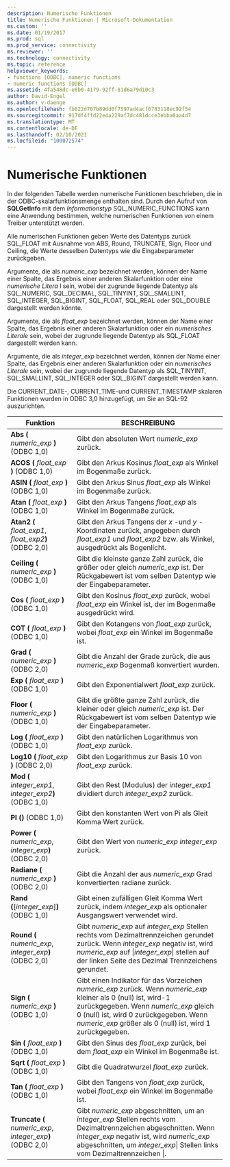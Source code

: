 ```yaml
---
description: Numerische Funktionen
title: Numerische Funktionen | Microsoft-Dokumentation
ms.custom: ''
ms.date: 01/19/2017
ms.prod: sql
ms.prod_service: connectivity
ms.reviewer: ''
ms.technology: connectivity
ms.topic: reference
helpviewer_keywords:
- functions [ODBC], numeric functions
- numeric functions [ODBC]
ms.assetid: 4fa548dc-e8b0-4179-92ff-81d6a79d10c3
author: David-Engel
ms.author: v-daenge
ms.openlocfilehash: fb822d707b89dd0f7597ad4acf6783118ec92f54
ms.sourcegitcommit: 917df4ffd22e4a229af7dc481dcce3ebba0aa4d7
ms.translationtype: MT
ms.contentlocale: de-DE
ms.lasthandoff: 02/10/2021
ms.locfileid: "100072574"
---
```

# <a name="numeric-functions"></a>Numerische Funktionen
In der folgenden Tabelle werden numerische Funktionen beschrieben, die in der ODBC-skalarfunktionsmenge enthalten sind. Durch den Aufruf von **SQLGetInfo** mit dem *Informationstyp* SQL_NUMERIC_FUNCTIONS kann eine Anwendung bestimmen, welche numerischen Funktionen von einem Treiber unterstützt werden.  
  
 Alle numerischen Funktionen geben Werte des Datentyps zurück SQL_FLOAT mit Ausnahme von ABS, Round, TRUNCATE, Sign, Floor und Ceiling, die Werte desselben Datentyps wie die Eingabeparameter zurückgeben.  
  
 Argumente, die als *numeric_exp* bezeichnet werden, können der Name einer Spalte, das Ergebnis einer anderen Skalarfunktion oder eine *numerische Litera* l sein, wobei der zugrunde liegende Datentyp als SQL_NUMERIC, SQL_DECIMAL, SQL_TINYINT, SQL_SMALLINT, SQL_INTEGER, SQL_BIGINT, SQL_FLOAT, SQL_REAL oder SQL_DOUBLE dargestellt werden könnte.  
  
 Argumente, die als *float_exp* bezeichnet werden, können der Name einer Spalte, das Ergebnis einer anderen Skalarfunktion oder ein *numerisches Literale* sein, wobei der zugrunde liegende Datentyp als SQL_FLOAT dargestellt werden kann.  
  
 Argumente, die als *integer_exp* bezeichnet werden, können der Name einer Spalte, das Ergebnis einer anderen Skalarfunktion oder ein *numerisches Literale* sein, wobei der zugrunde liegende Datentyp als SQL_TINYINT, SQL_SMALLINT, SQL_INTEGER oder SQL_BIGINT dargestellt werden kann.  
  
 Die CURRENT_DATE-, CURRENT_TIME-und CURRENT_TIMESTAMP skalaren Funktionen wurden in ODBC 3,0 hinzugefügt, um Sie an SQL-92 auszurichten.  
  
|Funktion|BESCHREIBUNG|  
|--------------|-----------------|  
|**Abs (** _numeric_exp_ **)**  (ODBC 1,0)|Gibt den absoluten Wert *numeric_exp* zurück.|  
|**ACOS (** _float_exp_ **)**  (ODBC 1,0)|Gibt den Arkus Kosinus *float_exp* als Winkel im Bogenmaße zurück.|  
|**ASIN (** _float_exp_ **)**  (ODBC 1,0)|Gibt den Arkus Sinus *float_exp* als Winkel im Bogenmaße zurück.|  
|**Atan (** _float_exp_ **)**  (ODBC 1,0)|Gibt den Arkus Tangens *float_exp* als Winkel im Bogenmaße zurück.|  
|**Atan2 (** _float_exp1_, _float_exp2_**)**  (ODBC 2,0)|Gibt den Arkus Tangens der *x* -und *y* -Koordinaten zurück, angegeben durch *float_exp1* und *float_exp2* bzw. als Winkel, ausgedrückt als Bogenlicht.|  
|**Ceiling (** _numeric_exp_ **)**  (ODBC 1,0)|Gibt die kleinste ganze Zahl zurück, die größer oder gleich *numeric_exp* ist. Der Rückgabewert ist vom selben Datentyp wie der Eingabeparameter.|  
|**Cos (** _float_exp_ **)**  (ODBC 1,0)|Gibt den Kosinus *float_exp* zurück, wobei *float_exp* ein Winkel ist, der im Bogenmaße ausgedrückt wird.|  
|**COT (** _float_exp_ **)**  (ODBC 1,0)|Gibt den Kotangens von *float_exp* zurück, wobei *float_exp* ein Winkel im Bogenmaße ist.|  
|**Grad (** _numeric_exp_ **)**  (ODBC 2,0)|Gibt die Anzahl der Grade zurück, die aus *numeric_exp* Bogenmaß konvertiert wurden.|  
|**Exp (** _float_exp_ **)**  (ODBC 1,0)|Gibt den Exponentialwert *float_exp* zurück.|  
|**Floor (** _numeric_exp_ **)**  (ODBC 1,0)|Gibt die größte ganze Zahl zurück, die kleiner oder gleich *numeric_exp* ist. Der Rückgabewert ist vom selben Datentyp wie der Eingabeparameter.|  
|**Log (** _float_exp_ **)**  (ODBC 1,0)|Gibt den natürlichen Logarithmus von *float_exp* zurück.|  
|**Log10 (** _float_exp_ **)**  (ODBC 2,0)|Gibt den Logarithmus zur Basis 10 von *float_exp* zurück.|  
|**Mod (** _integer_exp1_, _integer_exp2_**)**  (ODBC 1,0)|Gibt den Rest (Modulus) der *integer_exp1* dividiert durch *integer_exp2* zurück.|  
|**PI ()**  (ODBC 1,0)|Gibt den konstanten Wert von Pi als Gleit Komma Wert zurück.|  
|**Power (** _numeric_exp_, _integer_exp_**)**  (ODBC 2,0)|Gibt den Wert von *numeric_exp* *integer_exp* zurück.|  
|**Radiane (** _numeric_exp_ **)**  (ODBC 2,0)|Gibt die Anzahl der aus *numeric_exp* Grad konvertierten radiane zurück.|  
|**Rand (**[*integer_exp*]**)**  (ODBC 1,0)|Gibt einen zufälligen Gleit Komma Wert zurück, indem *integer_exp* als optionaler Ausgangswert verwendet wird.|  
|**Round (** _numeric_exp_, _integer_exp_**)**  (ODBC 2,0)|Gibt *numeric_exp* auf *integer_exp* Stellen rechts vom Dezimaltrennzeichen gerundet zurück. Wenn *integer_exp* negativ ist, wird *numeric_exp* auf &#124;*integer_exp*&#124; stellen auf der linken Seite des Dezimal Trennzeichens gerundet.|  
|**Sign (** _numeric_exp_ **)**  (ODBC 1,0)|Gibt einen Indikator für das Vorzeichen *numeric_exp* zurück. Wenn *numeric_exp* kleiner als 0 (null) ist, wird-1 zurückgegeben. Wenn *numeric_exp* gleich 0 (null) ist, wird 0 zurückgegeben. Wenn *numeric_exp* größer als 0 (null) ist, wird 1 zurückgegeben.|  
|**Sin (** _float_exp_ **)**  (ODBC 1,0)|Gibt den Sinus des *float_exp* zurück, bei dem *float_exp* ein Winkel im Bogenmaße ist.|  
|**Sqrt (** _float_exp_ **)**  (ODBC 1,0)|Gibt die Quadratwurzel *float_exp* zurück.|  
|**Tan (** _float_exp_ **)**  (ODBC 1,0)|Gibt den Tangens von *float_exp* zurück, wobei *float_exp* ein Winkel im Bogenmaße ist.|  
|**Truncate (** _numeric_exp_, _integer_exp_**)**  (ODBC 2,0)|Gibt *numeric_exp* abgeschnitten, um an *integer_exp* Stellen rechts vom Dezimaltrennzeichen abgeschnitten. Wenn *integer_exp* negativ ist, wird *numeric_exp* abgeschnitten, um *integer_exp*&#124; Stellen links vom Dezimaltrennzeichen &#124;.|
